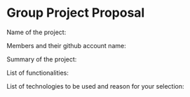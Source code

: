 Group Project Proposal
======================

Name of the project:

Members and their github account name:

Summary of the project:

List of functionalities:

List of technologies to be used and reason for your selection:

